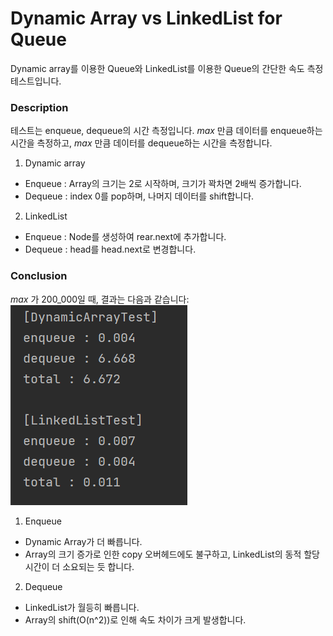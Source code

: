 # Dynamic Array vs LinkedList for Queue
Dynamic array를 이용한 Queue와 LinkedList를 이용한 Queue의 간단한 속도 측정 테스트입니다.

### Description
테스트는 enqueue, dequeue의 시간 측정입니다. _max_ 만큼 데이터를 enqueue하는 시간을 측정하고,
_max_ 만큼 데이터를 dequeue하는 시간을 측정합니다.  
1. Dynamic array  
- Enqueue : Array의 크기는 2로 시작하며, 크기가 꽉차면 2배씩 증가합니다.
- Dequeue : index 0를 pop하며, 나머지 데이터를 shift합니다.
2. LinkedList  
- Enqueue : Node를 생성하여 rear.next에 추가합니다.
- Dequeue : head를 head.next로 변경합니다.

### Conclusion
_max_ 가 200_000일 때, 결과는 다음과 같습니다:  
![capture](./image/capture.PNG)  

1. Enqueue  
- Dynamic Array가 더 빠릅니다.
- Array의 크기 증가로 인한 copy 오버헤드에도 불구하고, LinkedList의 동적 할당 시간이 더 소요되는 듯 합니다.
2. Dequeue  
- LinkedList가 월등히 빠릅니다.
- Array의 shift(O(n^2))로 인해 속도 차이가 크게 발생합니다.
